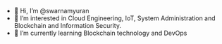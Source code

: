 - 👋 Hi, I’m @swarnamyuran
- 👀 I’m interested in Cloud Engineering, IoT, System Administration and Blockchain and Information Security.
- 🌱 I’m currently learning Blockchain technology and DevOps


<!---
swarnamyuran/swarnamyuran is a ✨ special ✨ repository because its `README.md` (this file) appears on your GitHub profile.
You can click the Preview link to take a look at your changes.
--->
